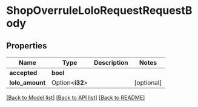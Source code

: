 # ShopOverruleLoloRequestRequestBody

## Properties

Name | Type | Description | Notes
------------ | ------------- | ------------- | -------------
**accepted** | **bool** |  | 
**lolo_amount** | Option<**i32**> |  | [optional]

[[Back to Model list]](../README.md#documentation-for-models) [[Back to API list]](../README.md#documentation-for-api-endpoints) [[Back to README]](../README.md)


